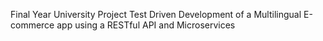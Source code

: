 Final Year University Project
Test Driven Development of a Multilingual E-commerce app using a RESTful API and Microservices
